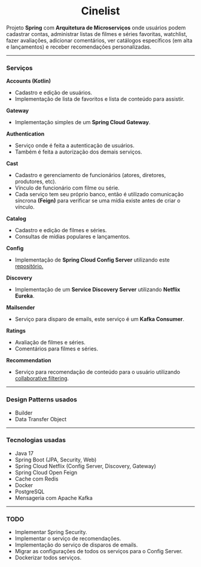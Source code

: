 <h1 align="center">Cinelist</h1>

<p>
Projeto <b>Spring</b> com <b>Arquitetura de Microserviços</b> onde usuários podem cadastrar contas, administrar listas de filmes e séries favoritas, watchlist, fazer avaliações, adicionar comentários,
ver catálogos específicos (em alta e lançamentos) e receber recomendações personalizadas.
</p>

<hr>
<h3>Serviços</h3>
<p>
    <b>Accounts (Kotlin)</b>
        <ul>
            <li>Cadastro e edição de usuários.</li>
            <li>Implementação de lista de favoritos e lista de conteúdo para assistir.</li>
        </ul>
</p>

<p>
    <b>Gateway</b>
        <ul>
            <li>Implementação simples de um <b>Spring Cloud Gateway</b>.</li>
        </ul>
</p>

<p>
    <b>Authentication</b>
        <ul>
            <li>Serviço onde é feita a autenticação de usuários.</li>
            <li>Também é feita a autorização dos demais serviços.</li>
        </ul>
</p>

<p>
    <b>Cast</b>
        <ul>
            <li>Cadastro e gerenciamento de funcionários (atores, diretores, produtores, etc).</li>
            <li>Vínculo de funcionário com filme ou série. </li>
            <li>Cada serviço tem seu próprio banco, então é utilizado comunicação síncrona <b>(Feign)</b> para verificar se uma mídia existe antes de criar o vínculo.</li>
        </ul>
</p>

<p>
    <b>Catalog</b>
        <ul>
            <li>Cadastro e edição de filmes e séries.</li>
            <li>Consultas de mídias populares e lançamentos.</li>
        </ul>
</p>

<p>
    <b>Config</b>
    <ul>
        <li>Implementação de <b>Spring Cloud Config Server</b> utilizando este <a href="github.com/douglasbello/cinelist-microservices-configserver">repositório.</a></li>
    </ul>
</p>

<p>
    <b>Discovery</b>
    <ul>
        <li>Implementação de um <b>Service Discovery Server</b> utilizando <b>Netflix Eureka</b>.</li>
    </ul>
</p>

<p>
    <b>Mailsender</b>
    <ul>
        <li>Serviço para disparo de emails, este serviço é um <b>Kafka Consumer</b>.</li>
    </ul>
</p>

<p>
    <b>Ratings</b>
    <ul>
        <li>Avaliação de filmes e séries.</li>
        <li>Comentários para filmes e séries.</li>
    </ul>
</p>

<p>
    <b>Recommendation</b>
        <ul>
            <li>Serviço para recomendação de conteúdo para o usuário utilizando <a href="https://en.wikipedia.org/wiki/Collaborative_filtering">collaborative filtering</a>.</li>
        </ul>
</p>

<hr>

<h3>Design Patterns usados</h3>

<ul>
    <li>Builder</li>
    <li>Data Transfer Object</li>
</ul>

<hr>

<h3>Tecnologias usadas</h3>

<ul>
    <li>Java 17</li>
    <li>Spring Boot (JPA, Security, Web)</li>
    <li>Spring Cloud Netflix (Config Server, Discovery, Gateway)</li>
    <li>Spring Cloud Open Feign</li>
    <li>Cache com Redis</li>
    <li>Docker</li>
    <li>PostgreSQL</li>
    <li>Mensageria com Apache Kafka</li>
</ul>

<hr>

<h3>TODO</h3>
<ul>
    <li>Implementar Spring Security.</li>
    <li>Implementar o serviço de recomendações.</li>
    <li>Implementação do serviço de disparos de emails.</li>
    <li>Migrar as configurações de todos os serviços para o Config Server.</li>
    <li>Dockerizar todos serviços.</li>
</ul>
